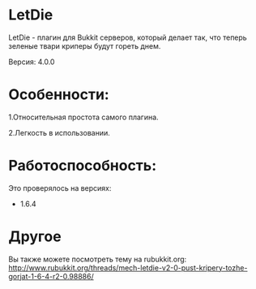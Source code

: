 # LetDie
LetDie - плагин для Bukkit серверов, который делает так, что теперь зеленые твари криперы будут гореть днем.

Версия: 4.0.0

# Особенности:

1.Относительная простота самого плагина.

2.Легкость в использовании.

# Работоспособность:

Это проверялось на версиях:

* 1.6.4

# Другое

Вы также можете посмотреть тему на rubukkit.org: http://www.rubukkit.org/threads/mech-letdie-v2-0-pust-kripery-tozhe-gorjat-1-6-4-r2-0.98886/
